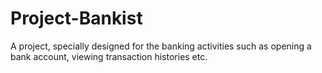 # Project-Bankist
A project, specially designed for the banking activities such as opening a bank account, viewing transaction histories etc.

